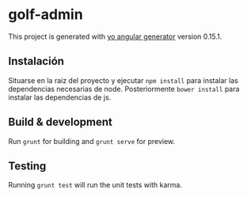 # golf-admin

This project is generated with [yo angular generator](https://github.com/yeoman/generator-angular)
version 0.15.1.

## Instalación
Situarse en la raiz del proyecto y ejecutar `npm install` para instalar las dependencias necesarias de node. 
Posteriormente `bower install` para instalar las dependencias de js.

## Build & development

Run `grunt` for building and `grunt serve` for preview.

## Testing

Running `grunt test` will run the unit tests with karma.
